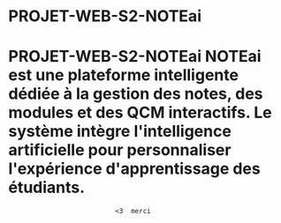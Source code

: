 
# PROJET-WEB-S2-NOTEai
# PROJET-WEB-S2-NOTEai NOTEai est une plateforme intelligente dédiée à la gestion des notes, des modules et des QCM interactifs. Le système intègre l'intelligence artificielle pour personnaliser l'expérience d'apprentissage des étudiants.
                               <3  merci 
